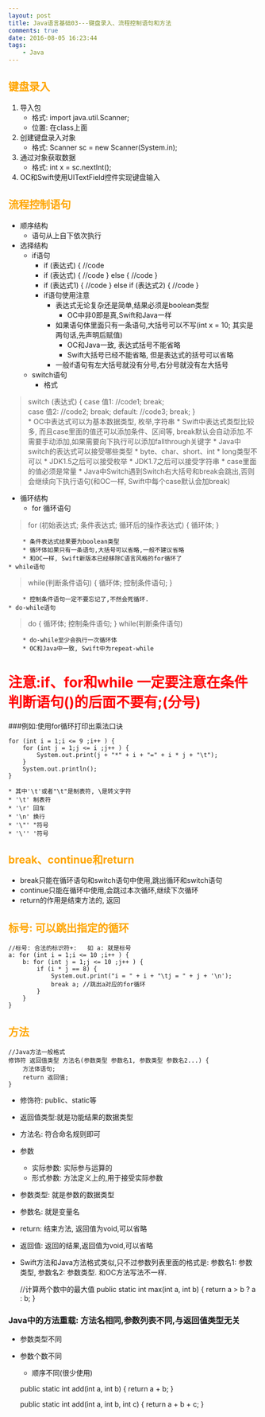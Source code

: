 ```yaml
---
layout: post
title: Java语言基础03---键盘录入、流程控制语句和方法
comments: true
date: 2016-08-05 16:23:44
tags:
	- Java
---
```


## <font color=orange>键盘录入</font>
1. 导入包
	* 格式: import java.util.Scanner;
	* 位置: 在class上面
2. 创建键盘录入对象
	* 格式: Scanner sc = new Scanner(System.in);
3. 通过对象获取数据
	* 格式: int x = sc.nextInt();
4. OC和Swift使用UITextField控件实现键盘输入
<!--more-->

## <font color=orange>流程控制语句</font>
* 顺序结构
	* 语句从上自下依次执行
* 选择结构
	* if语句
		* if (表达式) { //code
		* if (表达式) { //code } else { //code }
		* if (表达式1) { //code } else if (表达式2) { //code }
		* if语句使用注意
			* 表达式无论复杂还是简单,结果必须是boolean类型
				* OC中非0即是真,Swift和Java一样
			* 如果语句体里面只有一条语句,大括号可以不写(int x = 10; 其实是两句话,先声明后赋值)
				* OC和Java一致, 表达式括号不能省略
				* Swift大括号已经不能省略, 但是表达式的括号可以省略
			* 一般if语句有左大括号就没有分号,右分号就没有左大括号
	* switch语句
		* 格式
>switch (表达式) {
 case 值1:
	//code1;
 	break;   
 case 值2: 
	//code2;
	break; 
 default:
	//code3; 
	break;
}		
		* OC中表达式可以为基本数据类型, 枚举,字符串
		* Swift中表达式类型比较多, 而且case里面的值还可以添加条件、区间等, break默认会自动添加.不需要手动添加,如果需要向下执行可以添加fallthrough关键字
		* Java中switch的表达式可以接受哪些类型
			* byte、char、short、int
			* long类型不可以
			* JDK1.5之后可以接受枚举
			* JDK1.7之后可以接受字符串
		* case里面的值必须是常量
		* Java中Switch遇到Switch右大括号和break会跳出,否则会继续向下执行语句(和OC一样, Swift中每个case默认会加break)
* 循环结构
	* for 循环语句
>	for (初始表达式; 条件表达式; 循环后的操作表达式) {
	循环体;
	}

		* 条件表达式结果要为boolean类型
		* 循环体如果只有一条语句,大括号可以省略,一般不建议省略
		* 和OC一样, Swift新版本已经移除C语言风格的for循环了
	* while语句
>	while(判断条件语句) {
	循环体;
	控制条件语句;
	}

		* 控制条件语句一定不要忘记了,不然会死循环.
	* do-while语句
>	do {
		循环体;
		控制条件语句;
	}
	 while(判断条件语句)

		* do-while至少会执行一次循环体
		* OC和Java中一致, Swift中为repeat-while


# <font color=red>注意:if、for和while 一定要注意在条件判断语句()的后面不要有;(分号)</font>

###例如:使用for循环打印出乘法口诀

	for (int i = 1;i <= 9 ;i++ ) {
		for (int j = 1;j <= i ;j++ ) {
			System.out.print(j + "*" + i + "=" + i * j + "\t");
		}
		System.out.println();
	}

	* 其中'\t'或者"\t"是制表符, \是转义字符
	* '\t' 制表符
	* '\r' 回车
	* '\n' 换行
	* '\"' "符号
	* '\'' '符号

## <font color=orange>break、continue和return</font>
* break只能在循环语句和switch语句中使用,跳出循环和switch语句
* continue只能在循环中使用,会跳过本次循环,继续下次循环
* return的作用是结束方法的, 返回

## <font color=orange>标号: 可以跳出指定的循环</font>


	//标号: 合法的标识符+:   如 a: 就是标号
	a: for (int i = 1;i <= 10 ;i++ ) {
		b: for (int j = 1;j <= 10 ;j++ ) {
			if (i * j == 8) {
				System.out.print("i = " + i + "\tj = " + j + '\n');
				break a; //跳出a对应的for循环
			}
		}
	}


## <font color=orange>方法</font>

	//Java方法一般格式
	修饰符 返回值类型 方法名(参数类型 参数名1, 参数类型 参数名2...) {
		方法体语句;
		return 返回值;
	}


* 修饰符: public、static等
* 返回值类型:就是功能结果的数据类型
* 方法名: 符合命名规则即可
* 参数
	* 实际参数: 实际参与运算的
	* 形式参数: 方法定义上的,用于接受实际参数
* 参数类型: 就是参数的数据类型
* 参数名: 就是变量名
* return: 结束方法, 返回值为void,可以省略
* 返回值: 返回的结果,返回值为void,可以省略
* Swift方法和Java方法格式类似,只不过参数列表里面的格式是: 参数名1: 参数类型, 参数名2: 参数类型.  和OC方法写法不一样.


	//计算两个数中的最大值
	public static int max(int a, int b) {
		return a > b ? a : b;
	}

### Java中的方法重载: 方法名相同,参数列表不同,与返回值类型无关
* 参数类型不同
* 参数个数不同
	* 顺序不同(很少使用)


	public static int add(int a, int b) {
		return a + b;
	}
	
	public static int add(int a, int b, int c) {
		return a + b + c;
	}
